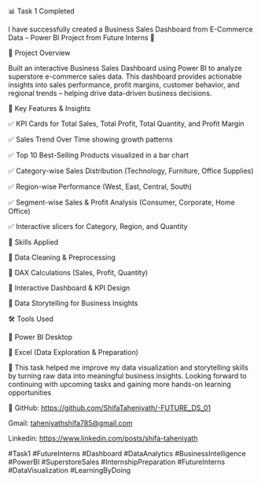 📊 Task 1 Completed

I have successfully created a Business Sales Dashboard from E-Commerce Data – Power BI Project from Future Interns 🎯

🔹 Project Overview

Built an interactive Business Sales Dashboard using Power BI to analyze superstore e-commerce sales data. This dashboard provides actionable insights into sales performance, profit margins, customer behavior, and regional trends – helping drive data-driven business decisions.


🔑 Key Features & Insights


✅ KPI Cards for Total Sales, Total Profit, Total Quantity, and Profit Margin


✅ Sales Trend Over Time showing growth patterns


✅ Top 10 Best-Selling Products visualized in a bar chart


✅ Category-wise Sales Distribution (Technology, Furniture, Office Supplies)


✅ Region-wise Performance (West, East, Central, South)


✅ Segment-wise Sales & Profit Analysis (Consumer, Corporate, Home Office)


✅ Interactive slicers for Category, Region, and Quantity



🧠 Skills Applied


🔹 Data Cleaning & Preprocessing


🔹 DAX Calculations (Sales, Profit, Quantity)


🔹 Interactive Dashboard & KPI Design


🔹 Data Storytelling for Business Insights



🛠 Tools Used

📌 Power BI Desktop


📌 Excel (Data Exploration & Preparation)


🚀 This task helped me improve my data visualization and storytelling skills by turning raw data into meaningful business insights. Looking forward to continuing with upcoming tasks and gaining more hands-on learning opportunities


🔗 GitHub: https://github.com/ShifaTaheniyath/-FUTURE_DS_01


Gmail: taheniyathshifa785@gmail.com


Linkedin: https://www.linkedin.com/posts/shifa-taheniyath



#Task1 #FutureInterns #Dashboard #DataAnalytics #BusinessIntelligence #PowerBI #SuperstoreSales #InternshipPreparation #FutureInterns #DataVisualization #LearningByDoing
